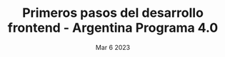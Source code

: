 ---
title: "Primeros pasos del desarrollo frontend - Argentina Programa 4.0"
summary: "Aprende los fundamentos de HTML, CSS y JavaScript desde cero"
date: "Mar 6 2023"
draft: false
tags:
- HTML
- CSS
- Javascript
- Boostrap
---